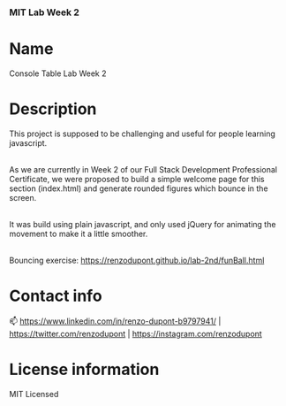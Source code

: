 ### MIT Lab Week 2

# Name

Console Table Lab Week 2

# Description

This project is supposed to be challenging and useful for people learning javascript.<br/><br/>

As we are currently in Week 2 of our Full Stack Development Professional Certificate, 
we were proposed to build a simple welcome page for this section (index.html) and generate rounded figures which bounce in the screen.<br/><br/>

It was build using plain javascript, and only used jQuery for animating the movement to make it a little smoother.<br/><br/>

Bouncing exercise: https://renzodupont.github.io/lab-2nd/funBall.html

# Contact info

📫 https://www.linkedin.com/in/renzo-dupont-b9797941/ | https://twitter.com/renzodupont | https://instagram.com/renzodupont

# License information

MIT Licensed